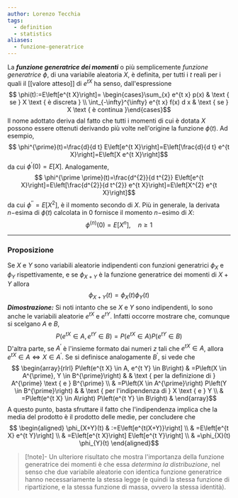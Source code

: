```yaml
---
author: Lorenzo Tecchia
tags:
  - definition
  - statistics
aliases:
  - funzione-generatrice
---
```

La ***funzione generatrice dei momenti*** o più semplicemente *funzione generatrice* $\phi$, di una variabile aleatoria $X$, è definita, per tutti i $t$ reali per i quali il [[valore atteso]] di $e^{tX}$ ha senso, dall'espressione $$
\phi(t):=E\left[e^{t X}\right]= \begin{cases}\sum_{x} e^{t x} p(x) & \text { se } X \text { è discreta } \\ \int_{-\infty}^{\infty} e^{t x} f(x) d x & \text { se } X \text { è continua }\end{cases}$$
Il nome adottato deriva dal fatto che tutti i momenti di cui è dotata $X$ possono essere ottenuti derivando più volte nell'origine la funzione $\phi(t)$. Ad esempio, $$
\phi^{\prime}(t)=\frac{d}{d t} E\left[e^{t X}\right]=E\left[\frac{d}{d t} e^{t X}\right]=E\left[X e^{t X}\right]$$ da cui $\phi^{\prime}(0) = E[X]$. Analogamente, $$
\phi^{\prime \prime}(t)=\frac{d^{2}}{d t^{2}} E\left[e^{t X}\right]=E\left[\frac{d^{2}}{d t^{2}} e^{t X}\right]=E\left[X^{2} e^{t X}\right]$$ da cui $\phi^{\prime \prime} = E[X^{2}]$, è il momento secondo di $X$. Più in generale, la derivata $n-$esima di $\phi(t)$ calcolata in $0$ fornisce il momento $n-$esimo di $X$: $$\phi^{(n)}(0)=E\left[X^{n}\right], \quad n \geq 1$$

---
### Proposizione 
Se $X$ e $Y$ sono variabili aleatorie indipendenti con funzioni generatrici $\phi_X$ e $\phi_{Y}$ rispettivamente, e se $\phi_{X+Y}$ è la funzione generatrice dei momenti di $X + Y$ allora $$\phi_{X+Y}(t)=\phi_{X}(t) \phi_{Y}(t)$$ ***Dimostrazione:*** Si noti intanto che se $X$ e $Y$ sono indipendenti, lo sono anche le variabili aleatorie $e^{tX}$ e $e^{tY}$. Infatti occorre mostrare che, comunque si scelgano $A$ e $B$, $$
P\left(e^{t X} \in A, e^{t Y} \in B\right)=P\left(e^{t X} \in A\right) P\left(e^{t Y} \in B\right)$$ D'altra parte, se $A^{\prime}$ è l'insieme formato dai numeri $z$ tali che $e^{tX} \in A$, allora $e^{tX} \in A \iff X \in A^{\prime}$. Se si definisce analogamente $B^{\prime}$, si vede che $$
\begin{array}{rlrl}
P\left(e^{t X} \in A, e^{t Y} \in B\right) & =P\left(X \in A^{\prime}, Y \in B^{\prime}\right) & & \text { per la definizione di } A^{\prime} \text { e } B^{\prime} \\
& =P\left(X \in A^{\prime}\right) P\left(Y \in B^{\prime}\right) & & \text { per l'indipendenza di } X \text { e } Y \\
& =P\left(e^{t X} \in A\right) P\left(e^{t Y} \in B\right) &
\end{array}$$ A questo punto, basta sfruttare il fatto che l'indipendenza implica che la media del prodotto è il prodotto delle medie, per concludere che $$
\begin{aligned}
\phi_{X+Y}(t) & :=E\left[e^{t(X+Y)}\right] \\
& =E\left[e^{t X} e^{t Y}\right] \\
& =E\left[e^{t X}\right] E\left[e^{t Y}\right] \\
& =\phi_{X}(t) \phi_{Y}(t)
\end{aligned}$$

>[!note]-
> Un ulteriore risultato che mostra l'importanza della funzione generatrice dei momenti è che essa *determina la distribuzione*, nel senso che due variabile aleatorie con identica funzione generatrice hanno necessariamente la stessa legge (e quindi la stessa funzione di ripartizione, e la stessa funzione di massa, ovvero la stessa identità).